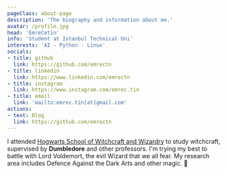 ```yaml
---
pageClass: about-page
description: 'The biography and information about me.'
avatar: /profile.jpg
head: 'EmreCetin'
info: 'Student at Istanbul Technical Uni'
interests: 'AI - Python - Linux'
socials:
- title: github
  link: https://github.com/emrectn
- title: linkedin
  link: https://www.linkedin.com/emrectn
- title: instagram
  link: https://www.instagram.com/emrec.tin
- title: email
  link: 'mailto:emrec.tin[at]gmail.com'
actions:
- text: Blog
  link: https://github.com/emrectn
---
```


<AboutCard :frontmatter="$page.frontmatter" >

I attended [Hogwarts School of Witchcraft and Wizardry](https://en.wikipedia.org/wiki/Hogwarts) to study witchcraft, supervised by **Dumbledore** and other professors. I'm trying my best to battle with Lord Voldemort, the evil Wizard that we all fear. My research area includes Defence Against the Dark Arts and other magic. :dizzy:

</AboutCard>

<style lang="stylus">

.theme-container.about-page .page
  background-color #e6ecf0
  min-height calc(100vh)
  
  .last-updated
    display none

</style>